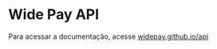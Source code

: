 # Wide Pay API

Para acessar a documentação, acesse <a href="https://widepay.github.io/api">widepay.github.io/api</a>